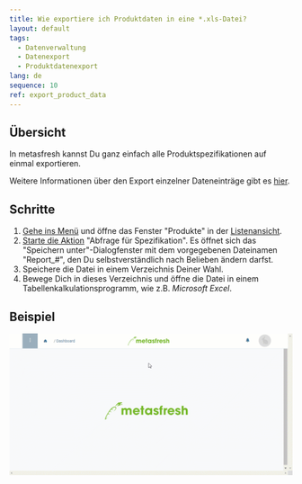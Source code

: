 ```yaml
---
title: Wie exportiere ich Produktdaten in eine *.xls-Datei?
layout: default
tags:
  - Datenverwaltung
  - Datenexport
  - Produktdatenexport
lang: de
sequence: 10
ref: export_product_data
---
```


## Übersicht
In metasfresh kannst Du ganz einfach alle Produktspezifikationen auf einmal exportieren.

Weitere Informationen über den Export einzelner Dateneinträge gibt es [hier](Datenexport_aus_metasfresh).

## Schritte
1. [Gehe ins Menü](Menu) und öffne das Fenster "Produkte" in der [Listenansicht](Ansichten).
1. [Starte die Aktion](AktionStarten) "Abfrage für Spezifikation". Es öffnet sich das "Speichern unter"-Dialogfenster mit dem vorgegebenen Dateinamen "Report_#", den Du selbstverständlich nach Belieben ändern darfst.
1. Speichere die Datei in einem Verzeichnis Deiner Wahl.
1. Bewege Dich in dieses Verzeichnis und öffne die Datei in einem Tabellenkalkulationsprogramm, wie z.B. *Microsoft Excel*.

## Beispiel
![](assets/Produktdaten_exportieren.gif)
